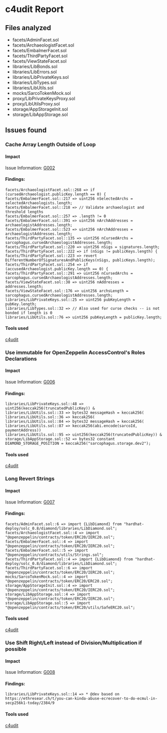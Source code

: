 # c4udit Report

## Files analyzed
- facets/AdminFacet.sol
- facets/ArchaeologistFacet.sol
- facets/EmbalmerFacet.sol
- facets/ThirdPartyFacet.sol
- facets/ViewStateFacet.sol
- libraries/LibBonds.sol
- libraries/LibErrors.sol
- libraries/LibPrivateKeys.sol
- libraries/LibTypes.sol
- libraries/LibUtils.sol
- mocks/SarcoTokenMock.sol
- proxy/LibPrivateKeysProxy.sol
- proxy/LibUtilsProxy.sol
- storage/AppStorageInit.sol
- storage/LibAppStorage.sol

## Issues found

### Cache Array Length Outside of Loop

#### Impact
Issue Information: [G002](https://github.com/byterocket/c4-common-issues/blob/main/0-Gas-Optimizations.md#g002---cache-array-length-outside-of-loop)

#### Findings:
```
facets/ArchaeologistFacet.sol::268 => if (cursedArchaeologist.publicKey.length == 0) {
facets/EmbalmerFacet.sol::217 => uint256 nSelectedArchs = selectedArchaeologists.length;
facets/EmbalmerFacet.sol::218 => // Validate archaeologist and threshold lengths
facets/EmbalmerFacet.sol::257 => .length != 0
facets/EmbalmerFacet.sol::391 => uint256 nArchAddresses = archaeologistAddresses.length;
facets/EmbalmerFacet.sol::523 => uint256 nArchAddresses = archaeologistAddresses.length;
facets/ThirdPartyFacet.sol::135 => uint256 nCursedArchs = sarcophagus.cursedArchaeologistAddresses.length;
facets/ThirdPartyFacet.sol::220 => uint256 nSigs = signatures.length;
facets/ThirdPartyFacet.sol::222 => if (nSigs != publicKeys.length) {
facets/ThirdPartyFacet.sol::223 => revert DifferentNumberOfSignaturesAndPublicKeys(nSigs, publicKeys.length);
facets/ThirdPartyFacet.sol::254 => if (accusedArchaeologist.publicKey.length == 0) {
facets/ThirdPartyFacet.sol::291 => uint256 nCursedArchs = sarcophagus.cursedArchaeologistAddresses.length;
facets/ViewStateFacet.sol::38 => uint256 nAddresses = addresses.length;
facets/ViewStateFacet.sol::176 => uint256 archsLength = sarcophagus.cursedArchaeologistAddresses.length;
libraries/LibPrivateKeys.sol::25 => uint256 pubKeyLength = pubKey.length;
libraries/LibTypes.sol::32 => // Also used for curse checks -- is not bonded if length is 0
libraries/LibUtils.sol::76 => uint256 pubKeyLength = publicKey.length;
```
#### Tools used
[c4udit](https://github.com/byterocket/c4udit)

### Use immutable for OpenZeppelin AccessControl's Roles Declarations

#### Impact
Issue Information: [G006](https://github.com/byterocket/c4-common-issues/blob/main/0-Gas-Optimizations.md#g006---use-immutable-for-openzeppelin-accesscontrols-roles-declarations)

#### Findings:
```
libraries/LibPrivateKeys.sol::48 => uint256(keccak256(truncatedPublicKey)) &
libraries/LibUtils.sol::33 => bytes32 messageHash = keccak256(
libraries/LibUtils.sol::36 => keccak256(
libraries/LibUtils.sol::84 => bytes32 messageHash = keccak256(
libraries/LibUtils.sol::87 => keccak256(abi.encode(sarcoId, paymentAddress))
libraries/LibUtils.sol::95 => uint256(keccak256(truncatedPublicKey)) &
storage/LibAppStorage.sol::52 => bytes32 constant DIAMOND_STORAGE_POSITION = keccak256("sarcophagus.storage.dev2");
```
#### Tools used
[c4udit](https://github.com/byterocket/c4udit)

### Long Revert Strings

#### Impact
Issue Information: [G007](https://github.com/byterocket/c4-common-issues/blob/main/0-Gas-Optimizations.md#g007---long-revert-strings)

#### Findings:
```
facets/AdminFacet.sol::6 => import {LibDiamond} from "hardhat-deploy/solc_0.8/diamond/libraries/LibDiamond.sol";
facets/ArchaeologistFacet.sol::4 => import "@openzeppelin/contracts/token/ERC20/IERC20.sol";
facets/EmbalmerFacet.sol::4 => import "@openzeppelin/contracts/token/ERC20/IERC20.sol";
facets/EmbalmerFacet.sol::5 => import "@openzeppelin/contracts/utils/Strings.sol";
facets/ThirdPartyFacet.sol::4 => import {LibDiamond} from "hardhat-deploy/solc_0.8/diamond/libraries/LibDiamond.sol";
facets/ThirdPartyFacet.sol::6 => import "@openzeppelin/contracts/token/ERC20/IERC20.sol";
mocks/SarcoTokenMock.sol::4 => import "@openzeppelin/contracts/token/ERC20/ERC20.sol";
storage/AppStorageInit.sol::4 => import "@openzeppelin/contracts/token/ERC20/IERC20.sol";
storage/LibAppStorage.sol::4 => import "@openzeppelin/contracts/token/ERC20/IERC20.sol";
storage/LibAppStorage.sol::5 => import "@openzeppelin/contracts/token/ERC20/utils/SafeERC20.sol";
```
#### Tools used
[c4udit](https://github.com/byterocket/c4udit)

### Use Shift Right/Left instead of Division/Multiplication if possible

#### Impact
Issue Information: [G008](https://github.com/byterocket/c4-common-issues/blob/main/0-Gas-Optimizations.md/#g008---use-shift-rightleft-instead-of-divisionmultiplication-if-possible)

#### Findings:
```
libraries/LibPrivateKeys.sol::14 => * @dev based on https://ethresear.ch/t/you-can-kinda-abuse-ecrecover-to-do-ecmul-in-secp256k1-today/2384/9
```
#### Tools used
[c4udit](https://github.com/byterocket/c4udit)

